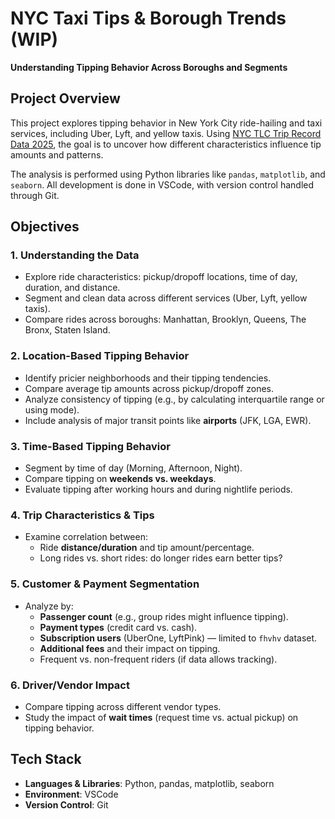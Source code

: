 # NYC Taxi Tips & Borough Trends (WIP)
**Understanding Tipping Behavior Across Boroughs and Segments**

## Project Overview

This project explores tipping behavior in New York City ride-hailing and taxi services, including Uber, Lyft, and yellow taxis. Using [NYC TLC Trip Record Data 2025](https://www.nyc.gov/site/tlc/about/tlc-trip-record-data.page), the goal is to uncover how different characteristics influence tip amounts and patterns.

The analysis is performed using Python libraries like `pandas`, `matplotlib`, and `seaborn`. All development is done in VSCode, with version control handled through Git.

## Objectives

### 1. Understanding the Data
- Explore ride characteristics: pickup/dropoff locations, time of day, duration, and distance.
- Segment and clean data across different services (Uber, Lyft, yellow taxis).
- Compare rides across boroughs: Manhattan, Brooklyn, Queens, The Bronx, Staten Island.

### 2. Location-Based Tipping Behavior
- Identify pricier neighborhoods and their tipping tendencies.
- Compare average tip amounts across pickup/dropoff zones.
- Analyze consistency of tipping (e.g., by calculating interquartile range or using mode).
- Include analysis of major transit points like **airports** (JFK, LGA, EWR).

### 3. Time-Based Tipping Behavior
- Segment by time of day (Morning, Afternoon, Night).
- Compare tipping on **weekends vs. weekdays**.
- Evaluate tipping after working hours and during nightlife periods.

### 4. Trip Characteristics & Tips
- Examine correlation between:
  - Ride **distance/duration** and tip amount/percentage.
  - Long rides vs. short rides: do longer rides earn better tips?

### 5. Customer & Payment Segmentation
- Analyze by:
  - **Passenger count** (e.g., group rides might influence tipping).
  - **Payment types** (credit card vs. cash).
  - **Subscription users** (UberOne, LyftPink) — limited to `fhvhv` dataset.
  - **Additional fees** and their impact on tipping.
  - Frequent vs. non-frequent riders (if data allows tracking).

### 6. Driver/Vendor Impact
- Compare tipping across different vendor types.
- Study the impact of **wait times** (request time vs. actual pickup) on tipping behavior.

## Tech Stack
- **Languages & Libraries**: Python, pandas, matplotlib, seaborn
- **Environment**: VSCode
- **Version Control**: Git
